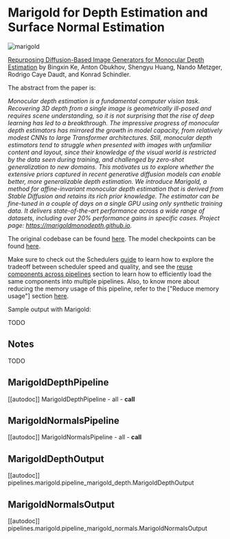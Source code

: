 <!--Copyright 2024 Marigold authors and The HuggingFace Team. All rights reserved.

Licensed under the Apache License, Version 2.0 (the "License"); you may not use this file except in compliance with
the License. You may obtain a copy of the License at

http://www.apache.org/licenses/LICENSE-2.0

Unless required by applicable law or agreed to in writing, software distributed under the License is distributed on
an "AS IS" BASIS, WITHOUT WARRANTIES OR CONDITIONS OF ANY KIND, either express or implied. See the License for the
specific language governing permissions and limitations under the License.
-->

# Marigold for Depth Estimation and Surface Normal Estimation

![marigold](https://marigoldmonodepth.github.io/images/teaser_collage_compressed.jpg)

[Repurposing Diffusion-Based Image Generators for Monocular Depth Estimation](https://huggingface.co/papers/2312.02145) by Bingxin Ke, Anton Obukhov, Shengyu Huang, Nando Metzger, Rodrigo Caye Daudt, and Konrad Schindler.

The abstract from the paper is:

*Monocular depth estimation is a fundamental computer vision task. Recovering 3D depth from a single image is geometrically ill-posed and requires scene understanding, so it is not surprising that the rise of deep learning has led to a breakthrough. The impressive progress of monocular depth estimators has mirrored the growth in model capacity, from relatively modest CNNs to large Transformer architectures. Still, monocular depth estimators tend to struggle when presented with images with unfamiliar content and layout, since their knowledge of the visual world is restricted by the data seen during training, and challenged by zero-shot generalization to new domains. This motivates us to explore whether the extensive priors captured in recent generative diffusion models can enable better, more generalizable depth estimation. We introduce Marigold, a method for affine-invariant monocular depth estimation that is derived from Stable Diffusion and retains its rich prior knowledge. The estimator can be fine-tuned in a couple of days on a single GPU using only synthetic training data. It delivers state-of-the-art performance across a wide range of datasets, including over 20% performance gains in specific cases. Project page: https://marigoldmonodepth.github.io.*

The original codebase can be found [here](https://github.com/prs-eth/marigold). The model checkpoints can be found [here](https://huggingface.co/prs-eth/).

<Tip>

Make sure to check out the Schedulers [guide](../../using-diffusers/schedulers) to learn how to explore the tradeoff between scheduler speed and quality, and see the [reuse components across pipelines](../../using-diffusers/loading#reuse-components-across-pipelines) section to learn how to efficiently load the same components into multiple pipelines. Also, to know more about reducing the memory usage of this pipeline, refer to the ["Reduce memory usage"] section [here](../../using-diffusers/svd#reduce-memory-usage).

</Tip>

Sample output with Marigold:

TODO

## Notes

TODO

## MarigoldDepthPipeline
[[autodoc]] MarigoldDepthPipeline
	- all
	- __call__

## MarigoldNormalsPipeline
[[autodoc]] MarigoldNormalsPipeline
	- all
	- __call__

## MarigoldDepthOutput
[[autodoc]] pipelines.marigold.pipeline_marigold_depth.MarigoldDepthOutput

## MarigoldNormalsOutput
[[autodoc]] pipelines.marigold.pipeline_marigold_normals.MarigoldNormalsOutput